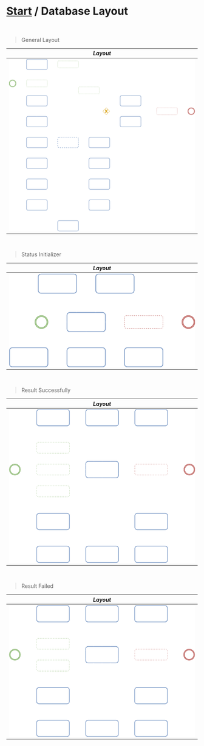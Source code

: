 # [Start](../start.md) / Database Layout

<br/>

> General Layout

|                   ***Layout***                    |
|:-------------------------------------------------:|
| ![](../resources/database_function_structure.png) |

<br/>

> Status Initializer

|                   ***Layout***                    |
|:-------------------------------------------------:|
| ![](../resources/database_status_initializer.png) |

<br/>

> Result Successfully

|                    ***Layout***                    |
|:--------------------------------------------------:|
| ![](../resources/database_result_successfully.png) |

<br/>

> Result Failed

|                 ***Layout***                 |
|:--------------------------------------------:|
| ![](../resources/database_result_failed.png) |
